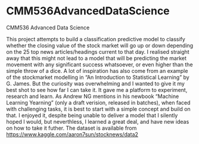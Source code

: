 # CMM536AdvancedDataScience
CMM536 Advanced Data Science

This project attempts to build a classification predictive model to  classify  whether  the  closing  value  of  the  stock  market  will  go  up  or  down depending  on  the  25  top  news  articles/headings  current  to  that  day.  I  realised  straight  away  that  this  might not  lead  to  a  model  that  will  be  predicting  the  market  movement  with  any  significant  success  whatsoever,  or even  higher  than  the  simple  throw  of  a  dice.  A  lot  of  inspiration  has  also  come  from  an  example  of  the  stockmarket  modelling  in  “An  Introduction  to  Statistical  Learning”  by  G.  James. But  the  curiosity  was  overwhelming  and  I  wanted  to  give  it  my  best  shot  to  see  how  far  I  can  take  it. It  gave  me  a  platform  to  experiment,  research  and learn.  As  Andrew  NG  mentions  in  his  newbook  “Machine  Learning  Yearning”  (only  a  draft  verision,  released  in  batches),  when  faced  with  challenging tasks,  it  is  best  to  start  with  a  simple  concept  and  build  on  that. I  enjoyed  it,  despite  being  unable  to  deliver  a  model  that  I  silently  hoped  I  would,  but  neverthless,  I  learned a  great  deal,  and  have  new ideas  on  how  to  take  it  futher.  The  dataset  is  available  from https://www.kaggle.com/aaron7sun/stocknews/data2
